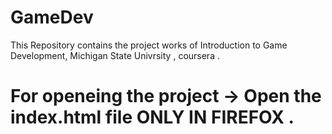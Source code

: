 # GameDev
This Repository contains the project works of Introduction to Game Development, Michigan State Univrsity , coursera .

# For openeing the project -> Open the index.html file ONLY IN FIREFOX .

